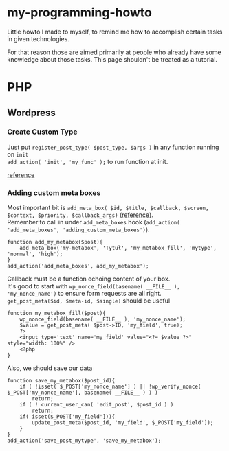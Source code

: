 # my-programming-howto
Little howto I made to myself, to remind me how to accomplish certain tasks in given technologies.

For that reason those are aimed primarily at people who already have some knowledge about those tasks. This page shouldn't be treated as a tutorial.

# PHP
## Wordpress
### Create Custom Type
Just put ```register_post_type( $post_type, $args )``` in any function running on `init`  
 ```add_action( 'init', 'my_func' );``` to run function at init.

[reference](https://codex.wordpress.org/Function_Reference/register_post_type)

### Adding custom meta boxes
Most important bit is ```add_meta_box( $id, $title, $callback, $screen, $context, $priority, $callback_args)``` ([reference](https://codex.wordpress.org/Plugin_API/Action_Reference/add_meta_boxes)).  
Remember to call in under `add_meta_boxes` hook (`add_action( 'add_meta_boxes', 'adding_custom_meta_boxes')`).

```
function add_my_metabox($post){
	add_meta_box('my-metabox', 'Tytuł', 'my_metabox_fill', 'mytype', 'normal', 'high');
}
add_action('add_meta_boxes', add_my_metabox');
```

Callback must be a function echoing content of your box.  
It's good to start with `wp_nonce_field(basename( __FILE__ ), 'my_nonce_name')` to ensure form requests are all right.  
`get_post_meta($id, $meta-id, $single)` should be useful


```
function my_metabox_fill($post){
	wp_nonce_field(basename( __FILE__ ), 'my_nonce_name');
	$value = get_post_meta( $post->ID, 'my_field', true);
	?>
	<input type='text' name='my_field' value="<?= $value ?>" style="width: 100%" />
	<?php
}
```

Also, we should save our data

```
function save_my_metabox($post_id){
	if ( !isset( $_POST['my_nonce_name'] ) || !wp_verify_nonce( $_POST['my_nonce_name'], basename( __FILE__ ) ) )
		return;
	if ( ! current_user_can( 'edit_post', $post_id ) )
		return;
	if( isset($_POST['my_field'])){
		update_post_meta($post_id, 'my_field', $_POST['my_field']);
	}
}
add_action('save_post_mytype', 'save_my_metabox');
```
